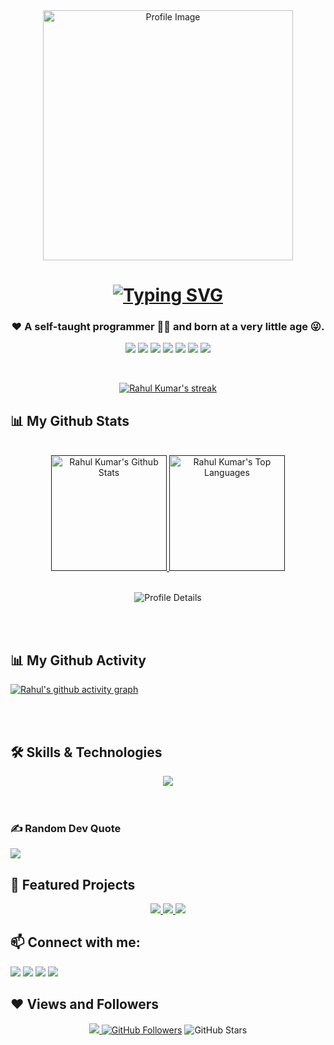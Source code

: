 <div align="center">
  <a href="#">
    <img src="https://github.com/user-attachments/assets/c08f63e5-4187-4885-9843-1b784510f63f" alt="Profile Image" width="400" height="auto" />
  </a>
  
  <!-- Typing Animation -->
  <h1>
    <a href="https://git.io/typing-svg">
      <img src="https://readme-typing-svg.herokuapp.com?font=Fira+Code&pause=1000&color=00E7FF&center=true&vCenter=true&width=435&lines=Hi%2C+I'm+Rahul+%F0%9F%91%8B;A+self-taught+programmer+%F0%9F%A7%91%E2%80%8D%F0%9F%92%BB;Passionate+about+coding+%F0%9F%92%9C;Always+learning+new+things+%F0%9F%93%9A" alt="Typing SVG" />
    </a>
  </h1>
  
  <h3>❤️ A self-taught programmer 🧑‍💻 and born at a very little age 😜.</h3>
  
  <!-- Tech Stack Badges -->
  <p align="center">
    <img src="https://img.shields.io/badge/Python-3776AB?style=for-the-badge&logo=python&logoColor=white" />
    <img src="https://img.shields.io/badge/FastAPI-009688?style=for-the-badge&logo=fastapi&logoColor=white" />
    <img src="https://img.shields.io/badge/C%23-239120?style=for-the-badge&logo=c-sharp&logoColor=white" />
    <img src="https://img.shields.io/badge/.NET-512BD4?style=for-the-badge&logo=.net&logoColor=white" />
    <img src="https://img.shields.io/badge/Django-092E20?style=for-the-badge&logo=django&logoColor=white" />
    <img src="https://img.shields.io/badge/Git-F05032?style=for-the-badge&logo=git&logoColor=white" />
    <img src="https://img.shields.io/badge/GitHub-100000?style=for-the-badge&logo=github&logoColor=white" />
  </p>
</div>

<br/>

<!-- GitHub Stats with Streak -->
<p align="center">
    <a href="https://github.com/rahul-COD3/github-readme-streak-stats">
        <img title="🔥 Get streak stats for your profile at git.io/streak-stats" alt="Rahul Kumar's streak" src="https://github-readme-streak-stats.herokuapp.com/?user=rahul-COD3&theme=black-ice&hide_border=true&stroke=0000&background=060A0CD0&exclude_days=Sun%2CSat"/>
    </a>
</p>

## 📊 My Github Stats
  <br/>
  <div align="center">  
  <a href =""> <img height = "185rem" alt="Rahul Kumar's Github Stats" src="https://github-readme-stats.vercel.app/api?username=rahul-COD3&show_icons=true&theme=react&hide_border=true&bg_color=0D1117&include_all_commits=true&count_private=true" /> </a>
  <a href =""><img height = "185rem" alt="Rahul Kumar's Top Languages" src="https://github-readme-stats.vercel.app/api/top-langs/?username=rahul-COD3&langs_count=8&count_private=true&layout=compact&theme=react&hide_border=true&bg_color=0D1117" /></a>
    </div>
  <br/>

<!-- 3D Profile Contributions -->
<p align="center">
  <img src="https://github-profile-summary-cards.vercel.app/api/cards/profile-details?username=rahul-COD3&theme=github_dark" alt="Profile Details" />
</p>

<br/>
<br/>

## 📊 My Github Activity
[![Rahul's github activity graph](https://github-readme-activity-graph.vercel.app/graph?username=rahul-COD3&bg_color=0d1117&color=00e7ff&line=00e7ff&point=23809f&area=true&hide_border=true)](https://github.com/rahul-COD3)

<br/>
<br/>

## 🛠️ Skills & Technologies
<div align="center">
  <img src="https://skillicons.dev/icons?i=cs,dotnet,python,fastapi,django,flask,visualstudio,git,github,mysql,postgresql,docker,azure&theme=dark" />
</div>

<br/>
<br/>

### ✍️ Random Dev Quote
![](https://quotes-github-readme.vercel.app/api?type=horizontal&theme=radical)

## 🌟 Featured Projects
<div align="center">
  <a href="https://github.com/rahul-COD3/ExpenSpend">
    <img src="https://github-readme-stats.vercel.app/api/pin/?username=rahul-COD3&repo=ExpenSpend&theme=react&bg_color=0D1117"/>
  </a>
  <a href="https://github.com/rahul-COD3/expense-api">
    <img src="https://github-readme-stats.vercel.app/api/pin/?username=rahul-COD3&repo=expense-api&theme=react&bg_color=0D1117"/>
  </a>
  <a href="https://github.com/rahul-COD3/BookStore">
    <img src="https://github-readme-stats.vercel.app/api/pin/?username=rahul-COD3&repo=BookStore&theme=react&bg_color=0D1117"/>
  </a>
</div>

## 📫 Connect with me:
<p align="left">

<a href = "https://www.linkedin.com/in/inrahul"><img src="https://img.icons8.com/fluent/48/000000/linkedin.png"/></a>
<a href = "https://www.instagram.com/_rahul.id"><img src="https://img.icons8.com/fluent/48/000000/instagram-new.png"/></a>
<a href = "https://twitter.com/rahuI_kr/"><img src="https://img.icons8.com/fluent/48/000000/twitter.png"/></a>
<a href = "mailto:devrahul.connect@gmail.com"><img src="https://img.icons8.com/fluent/48/000000/gmail.png"/></a>

</p>

## ❤ Views and Followers
<div align="center">
  <a href="https://komarev.com/ghpvc/?username=rahul-COD3&style=flat-square">
      <img src="https://komarev.com/ghpvc/?username=rahul-COD3">
  </a>
  <a href="https://github.com/rahul-COD3?tab=followers"><img src="https://img.shields.io/github/followers/rahul-COD3?style=social" alt="GitHub Followers"></a>
  <a> <img src="https://img.shields.io/github/stars/rahul-COD3?label=Stars&style=social" alt="GitHub Stars"></a>
</div>
